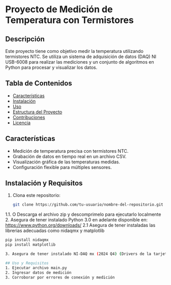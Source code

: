 # Proyecto de Medición de Temperatura con Termistores

## Descripción
Este proyecto tiene como objetivo medir la temperatura utilizando termistores NTC. Se utiliza un sistema de adquisición de datos (DAQ) NI USB-6008 para realizar las mediciones y un conjunto de algoritmos en Python para procesar y visualizar los datos.

## Tabla de Contenidos
- [Características](#características)
- [Instalación](#instalación)
- [Uso](#uso)
- [Estructura del Proyecto](#estructura-del-proyecto)
- [Contribuciones](#contribuciones)
- [Licencia](#licencia)

## Características
- Medición de temperatura precisa con termistores NTC.
- Grabación de datos en tiempo real en un archivo CSV.
- Visualización gráfica de las temperaturas medidas.
- Configuración flexible para múltiples sensores.

## Instalación y Requisitos
1. Clona este repositorio:
   ```bash
   git clone https://github.com/tu-usuario/nombre-del-repositorio.git
1.1. O Descarga el archivo zip y descomprimelo para ejecutarlo localmente
2. Asegura de tener instalado Python 3.0 en adelante disponible en: https://www.python.org/downloads/
2.1 Asegura de tener instaladas las librerias adecuadas como nidaqmx y matplotlib
   ```bash
   pip install nidaqmx
   pip install matplotlib

3. Asegura de tener instalado NI-DAQ mx (2024 Q4) (Drivers de la tarjeta) en: https://www.ni.com/es/support/downloads/drivers/download.ni-daq-mx.html#549669

## Uso y Requisitos
1. Ejecutar archivo main.py
2. Ingresar datos de medición
3. Corroborar por errores de conexión y medición
   
